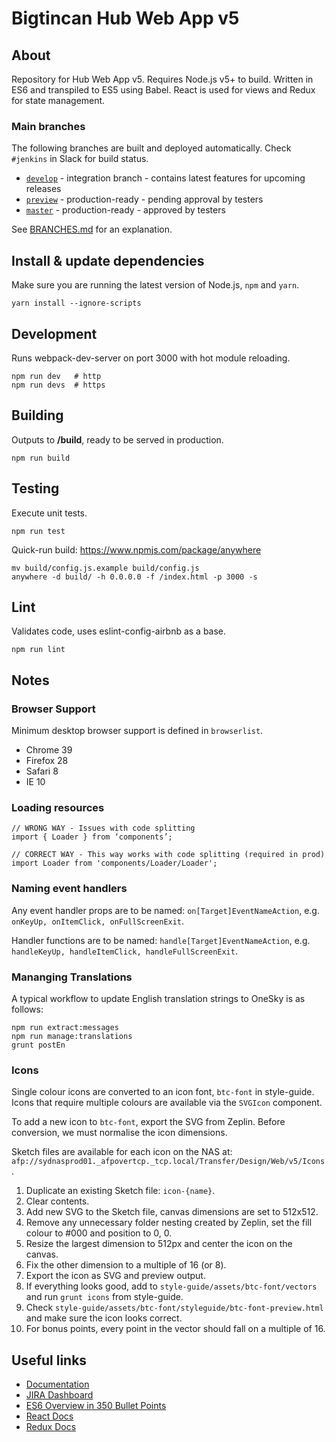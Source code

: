 # Bigtincan Hub Web App v5

## About
Repository for Hub Web App v5. Requires Node.js v5+ to build. Written in ES6 and transpiled to ES5 using Babel. React is used for views and Redux for state management.

### Main branches
The following branches are built and deployed automatically. Check `#jenkins` in Slack for build status.

  - [`develop`](https://appnext.bigtincan.org) - integration branch - contains latest features for upcoming releases
  - [`preview`](https://appnext.bigtincan.info) - production-ready - pending approval by testers
  - [`master`](https://appnext.bigtincan.com) - production-ready - approved by testers

See [BRANCHES.md](BRANCHES.md) for an explanation.

## Install & update dependencies
Make sure you are running the latest version of Node.js, `npm` and `yarn`.

    yarn install --ignore-scripts

## Development
Runs webpack-dev-server on port 3000 with hot module reloading.

    npm run dev   # http
    npm run devs  # https

## Building
Outputs to **/build**, ready to be served in production.

    npm run build

## Testing
Execute unit tests.

    npm run test

Quick-run build: https://www.npmjs.com/package/anywhere

    mv build/config.js.example build/config.js
    anywhere -d build/ -h 0.0.0.0 -f /index.html -p 3000 -s

## Lint
Validates code, uses eslint-config-airbnb as a base.

    npm run lint

## Notes

### Browser Support
Minimum desktop browser support is defined in `browserlist`.

  - Chrome 39
  - Firefox 28
  - Safari 8
  - IE 10

### Loading resources

    // WRONG WAY - Issues with code splitting
    import { Loader } from ‘components’;

    // CORRECT WAY - This way works with code splitting (required in prod)
    import Loader from 'components/Loader/Loader';

### Naming event handlers
Any event handler props are to be named: `on[Target]EventNameAction`, e.g. `onKeyUp, onItemClick, onFullScreenExit`.

Handler functions are to be named: `handle[Target]EventNameAction`, e.g. `handleKeyUp, handleItemClick, handleFullScreenExit`.

### Mananging Translations
A typical workflow to update English translation strings to OneSky is as follows:

    npm run extract:messages
    npm run manage:translations
    grunt postEn

### Icons
Single colour icons are converted to an icon font, `btc-font` in style-guide. Icons that require multiple colours are available via the `SVGIcon` component.

To add a new icon to `btc-font`, export the SVG from Zeplin. Before conversion, we must normalise the icon dimensions.

Sketch files are available for each icon on the NAS at: `afp://sydnasprod01._afpovertcp._tcp.local/Transfer/Design/Web/v5/Icons`.

  1. Duplicate an existing Sketch file: `icon-{name}`.
  2. Clear contents.
  3. Add new SVG to the Sketch file, canvas dimensions are set to 512x512.
  4. Remove any unnecessary folder nesting created by Zeplin, set the fill colour to #000 and position to 0, 0.
  5. Resize the largest dimension to 512px and center the icon on the canvas.
  6. Fix the other dimension to a multiple of 16 (or 8).
  7. Export the icon as SVG and preview output.
  8. If everything looks good, add to `style-guide/assets/btc-font/vectors` and run `grunt icons` from style-guide.
  9. Check `style-guide/assets/btc-font/styleguide/btc-font-preview.html` and make sure the icon looks correct.
  10. For bonus points, every point in the vector should fall on a multiple of 16.

## Useful links
  - [Documentation](https://bigtincan.atlassian.net/wiki/display/TES/Web+App+Topic)
  - [JIRA Dashboard](https://bigtincan.atlassian.net)
  - [ES6 Overview in 350 Bullet Points](https://ponyfoo.com/articles/es6)
  - [React Docs](https://facebook.github.io/react/docs/getting-started.html)
  - [Redux Docs](http://redux.js.org/)
